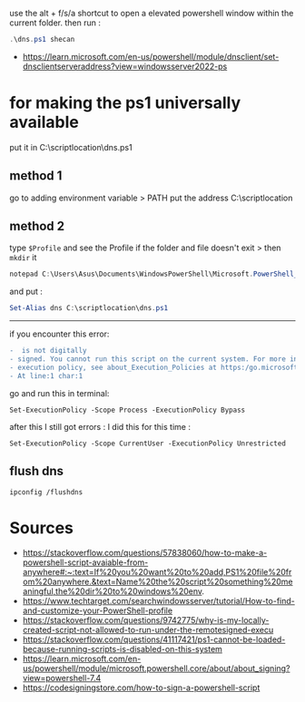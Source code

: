 use the alt + f/s/a shortcut to open a elevated powershell window within the current folder.
then run :
```powershell
.\dns.ps1 shecan
```
- https://learn.microsoft.com/en-us/powershell/module/dnsclient/set-dnsclientserveraddress?view=windowsserver2022-ps

# for making the ps1 universally available

put it in  C:\scriptlocation\dns.ps1

## method 1
go to adding environment variable > PATH 
put the address C:\scriptlocation

## method 2
type `$Profile`
and see the Profile 
if the folder and file doesn't exit > then `mkdir` it
```ps1
notepad C:\Users\Asus\Documents\WindowsPowerShell\Microsoft.PowerShell_profile.ps1                                               
```
and put :
```ps1
Set-Alias dns C:\scriptlocation\dns.ps1
```
---
if you encounter this error:
```diff
-  is not digitally
- signed. You cannot run this script on the current system. For more information about running scripts and setting
- execution policy, see about_Execution_Policies at https:/go.microsoft.com/fwlink/?LinkID=135170.
- At line:1 char:1
```
go and run this in terminal:
```dns1
Set-ExecutionPolicy -Scope Process -ExecutionPolicy Bypass
```
after this I still got errors :
I did this for this time :
```dns1
Set-ExecutionPolicy -Scope CurrentUser -ExecutionPolicy Unrestricted
```
## flush dns
```
ipconfig /flushdns
```
# Sources
- https://stackoverflow.com/questions/57838060/how-to-make-a-powershell-script-avaiable-from-anywhere#:~:text=If%20you%20want%20to%20add,PS1%20file%20from%20anywhere.&text=Name%20the%20script%20something%20meaningful,the%20dir%20to%20windows%20env.
- https://www.techtarget.com/searchwindowsserver/tutorial/How-to-find-and-customize-your-PowerShell-profile
- https://stackoverflow.com/questions/9742775/why-is-my-locally-created-script-not-allowed-to-run-under-the-remotesigned-execu
- https://stackoverflow.com/questions/41117421/ps1-cannot-be-loaded-because-running-scripts-is-disabled-on-this-system
- https://learn.microsoft.com/en-us/powershell/module/microsoft.powershell.core/about/about_signing?view=powershell-7.4
- https://codesigningstore.com/how-to-sign-a-powershell-script
